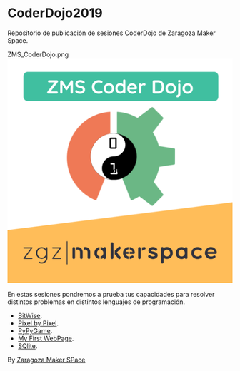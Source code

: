# CoderDojo2019
Repositorio de publicación de sesiones CoderDojo de Zaragoza Maker Space.

ZMS_CoderDojo.png
![ZMS_Coder_Dojo](ZMS_CoderDojo.png)

En estas sesiones pondremos a prueba tus capacidades para resolver distintos problemas en distintos lenguajes de programación.

- [BitWise](BitWise).
- [Pixel by Pixel](PygameColor).
- [PyPyGame](https://pages.github.com/).
- [My First WebPage](MyWebPage).
- [SQlite](SQlito).


By [Zaragoza Maker SPace](https://zaragozamakerspace.com/)